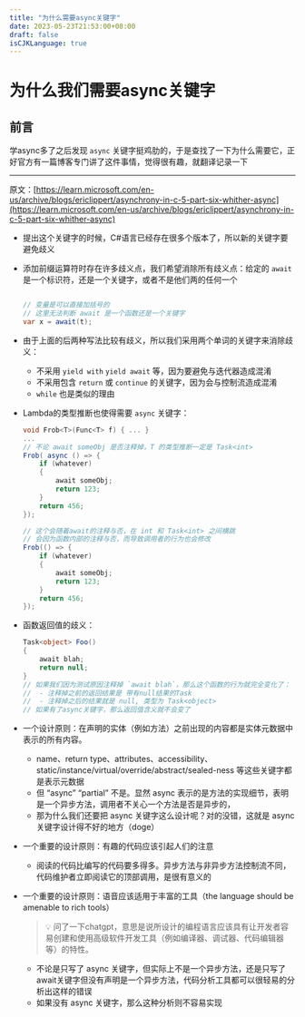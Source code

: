 ```yaml
---
title: "为什么需要async关键字"
date: 2023-05-23T21:53:00+08:00
draft: false
isCJKLanguage: true
---
```

# 为什么我们需要async关键字

## 前言

学async多了之后发现 `async` 关键字挺鸡肋的，于是查找了一下为什么需要它，正好官方有一篇博客专门讲了这件事情，觉得很有趣，就翻译记录一下

---

原文：[https://learn.microsoft.com/en-us/archive/blogs/ericlippert/asynchrony-in-c-5-part-six-whither-async](https://learn.microsoft.com/en-us/archive/blogs/ericlippert/asynchrony-in-c-5-part-six-whither-async)

- 提出这个关键字的时候，C#语言已经存在很多个版本了，所以新的关键字要避免歧义
- 添加前缀运算符时存在许多歧义点，我们希望消除所有歧义点：给定的 `await` 是一个标识符，还是一个关键字，或者不是他们两的任何一个
  
    ```csharp
    
    // 变量是可以直接加括号的
    // 这里无法判断 await 是一个函数还是一个关键字
    var x = await(t);
    ```
    
- 由于上面的后两种写法比较有歧义，所以我们采用两个单词的关键字来消除歧义：
    - 不采用 `yield with` `yield await` 等，因为要避免与迭代器造成混淆
    - 不采用包含 `return` 或 `continue` 的关键字，因为会与控制流造成混淆
    - `while` 也是类似的理由
- Lambda的类型推断也使得需要 `async` 关键字：
  
    ```csharp
    void Frob<T>(Func<T> f) { ... }
    ...
    // 不论 await someObj 是否注释掉，T 的类型推断一定是 Task<int>
    Frob( async () => {
        if (whatever) 
        {
            await someObj;
            return 123;
        }
        return 456;
    }); 
    
    // 这个会随着await的注释与否，在 int 和 Task<int> 之间横跳
    // 会因为函数内部的注释与否，而导致调用者的行为也会修改
    Frob(() => {
        if (whatever) 
        {
            await someObj;
            return 123;
        }
        return 456;
    }); 
    ```
    
- 函数返回值的歧义：
  
    ```csharp
    Task<object> Foo()
    {
        await blah;
        return null;
    }
    // 如果我们因为测试原因注释掉 `await blah`，那么这个函数的行为就完全变化了：
    //  - 注释掉之前的返回结果是 带有null结果的Task
    //  - 注释掉之后的结果就是 null, 类型为 Task<object>
    // 如果有了async关键字，那么返回值含义就不会变了
    ```
    
- 一个设计原则：在声明的实体（例如方法）之前出现的内容都是实体元数据中表示的所有内容。
    - name、return type、attributes、accessibility、static/instance/virtual/override/abstract/sealed-ness 等这些关键字都是表示元数据
    - 但 “async” “partial” 不是。显然 async 表示的是方法的实现细节，表明是一个异步方法，调用者不关心一个方法是否是异步的，
    - 那为什么我们还要把  async 关键字这么设计呢？对的没错，这就是 async 关键字设计得不好的地方（doge）
- 一个重要的设计原则：有趣的代码应该引起人们的注意
    - 阅读的代码比编写的代码要多得多。异步方法与非异步方法控制流不同，代码维护者立即阅读它的顶部调用，是很有意义的
- 一个重要的设计原则：语音应该适用于丰富的工具（the language should be amenable to rich tools）
    > 💡 问了一下chatgpt，意思是说所设计的编程语言应该具有让开发者容易创建和使用高级软件开发工具（例如编译器、调试器、代码编辑器等）的特性。

    - 不论是只写了 async 关键字，但实际上不是一个异步方法，还是只写了await关键字但没有声明是一个异步方法，代码分析工具都可以很轻易的分析出这样的错误
    - 如果没有 async 关键字，那么这种分析则不容易实现
